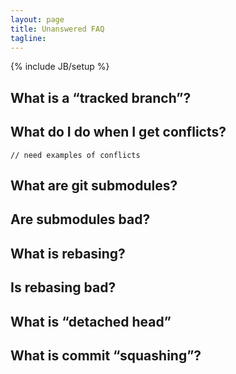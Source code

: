 ```yaml
---
layout: page
title: Unanswered FAQ
tagline: 
---
```

{% include JB/setup %}

## What is a “tracked branch”?

## What do I do when I get conflicts?

```
// need examples of conflicts
```

## What are git submodules?

## Are submodules bad?

## What is rebasing?

## Is rebasing bad?

## What is “detached head”

## What is commit “squashing”?
